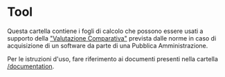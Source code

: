 # Tool

Questa cartella contiene i fogli di calcolo che possono essere usati a supporto della ["Valutazione Comparativa"](https://docs.italia.it/italia/developers-italia/lg-acquisizione-e-riuso-software-per-pa-docs/it/stabile/acquisizione-software/valutazione-comparativa.html) prevista dalle norme in caso 
di acquisizione di un software da parte di una Pubblica Amministrazione.

Per le istruzioni d'uso, fare riferimento ai documenti presenti nella cartella [/documentation](/documentation).
